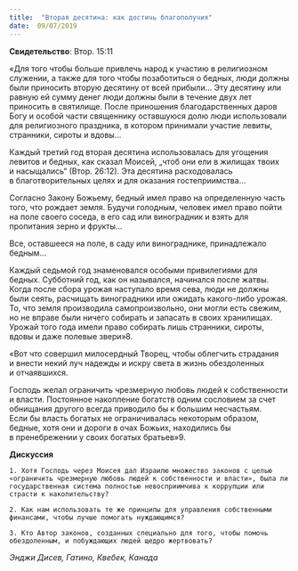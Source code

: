 ```yaml
---
title:  "Вторая десятина: как достичь благополучия"
date:  09/07/2019
---
```


**Свидетельство**: Втор. 15:11

«Для того чтобы больше привлечь народ к участию в религиозном служении, а также для того чтобы позаботиться о бедных, люди должны были приносить вторую десятину от всей прибыли… Эту десятину или равную ей сумму денег люди должны были в течение двух лет приносить в святилище. После приношения благодарственных даров Богу и особой части священнику оставшуюся долю люди использовали для религиозного праздника, в котором принимали участие левиты, странники, сироты и вдовы…

Каждый третий год вторая десятина использовалась для угощения левитов и бедных, как сказал Моисей, „чтоб они ели в жилищах твоих и насыщались“ (Втор. 26:12). Эта десятина расходовалась в благотворительных целях и для оказания гостеприимства…

Согласно Закону Божьему, бедный имел право на определенную часть того, что рождает земля. Будучи голодным, человек имел право пойти на поле своего соседа, в его сад или виноградник и взять для пропитания зерно и фрукты…

Все, оставшееся на поле, в саду или винограднике, принадлежало бедным…

Каждый седьмой год знаменовался особыми привилегиями для бедных. Субботний год, как он назывался, начинался после жатвы. Когда после сбора урожая наступало время сева, люди не должны были сеять, расчищать виноградники или ожидать какого-либо урожая. То, что земля производила самопроизвольно, они могли есть свежим, но не вправе были ничего собирать и запасать в своих хранилищах. Урожай того года имели право собирать лишь странники, сироты, вдовы и даже полевые звери»8.

«Вот что совершил милосердный Творец, чтобы облегчить страдания и внести некий луч надежды и искру света в жизнь обездоленных и отчаявшихся.

Господь желал ограничить чрезмерную любовь людей к собственности и власти. Постоянное накопление богатств одним сословием за счет обнищания другого всегда приводило бы к большим несчастьям. Если бы власть богатых не ограничивалась некоторым образом, бедные, хотя они и дороги в очах Божьих, находились бы в пренебрежении у своих богатых братьев»9.

**Дискуссия**

`1.	Хотя Господь через Моисея дал Израилю множество законов с целью «ограничить чрезмерную любовь людей к собственности и власти», была ли государственная система полностью невосприимчива к коррупции или страсти к накопительству?`

`2.	Как нам использовать те же принципы для управления собственными финансами, чтобы лучше помогать нуждающимся?`

`3.	Кто Автор законов, созданных специально для того, чтобы помочь обездоленным, и побуждающих людей щедро жертвовать?`

_Энджи Дисев, Гатино, Квебек, Канада_